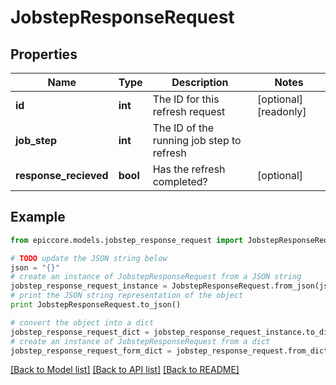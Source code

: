 # JobstepResponseRequest


## Properties

Name | Type | Description | Notes
------------ | ------------- | ------------- | -------------
**id** | **int** | The ID for this refresh request | [optional] [readonly] 
**job_step** | **int** | The ID of the running job step to refresh | 
**response_recieved** | **bool** | Has the refresh completed? | [optional] 

## Example

```python
from epiccore.models.jobstep_response_request import JobstepResponseRequest

# TODO update the JSON string below
json = "{}"
# create an instance of JobstepResponseRequest from a JSON string
jobstep_response_request_instance = JobstepResponseRequest.from_json(json)
# print the JSON string representation of the object
print JobstepResponseRequest.to_json()

# convert the object into a dict
jobstep_response_request_dict = jobstep_response_request_instance.to_dict()
# create an instance of JobstepResponseRequest from a dict
jobstep_response_request_form_dict = jobstep_response_request.from_dict(jobstep_response_request_dict)
```
[[Back to Model list]](../README.md#documentation-for-models) [[Back to API list]](../README.md#documentation-for-api-endpoints) [[Back to README]](../README.md)


